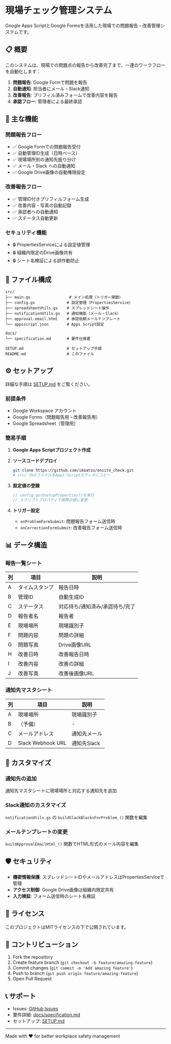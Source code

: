 # 現場チェック管理システム

Google Apps ScriptとGoogle Formsを活用した現場での問題報告・改善管理システムです。

## 📋 概要

このシステムは、現場での問題点の報告から改善完了まで、一連のワークフローを自動化します：

1. **問題報告**: Google Formで問題を報告
2. **自動通知**: 担当者にメール・Slack通知
3. **改善報告**: プリフィル済みフォームで改善内容を報告
4. **承認フロー**: 管理者による最終承認

## 🚀 主な機能

### 問題報告フロー
- ✅ Google Formでの問題報告受付
- ✅ 自動管理ID生成（日時ベース）
- ✅ 現場場所別の通知先振り分け
- ✅ メール・Slack への自動通知
- ✅ Google Drive画像の自動権限設定

### 改善報告フロー
- ✅ 管理ID付きプリフィルフォーム生成
- ✅ 改善内容・写真の自動記録
- ✅ 承認者への自動通知
- ✅ ステータス自動更新

### セキュリティ機能
- 🔒 PropertiesServiceによる設定値管理
- 🔒 組織内限定のDrive画像共有
- 🔒 シート名検証による誤作動防止

## 📁 ファイル構成

```
src/
├── main.gs                 # メイン処理（トリガー関数）
├── config.gs              # 設定管理（PropertiesService）
├── spreadsheetUtils.gs    # スプレッドシート操作
├── notificationUtils.gs   # 通知機能（メール・Slack）
├── approval-email.html    # 承認依頼メールテンプレート
└── appsscript.json        # Apps Script設定

docs/
└── specification.md       # 要件仕様書

SETUP.md                   # セットアップ手順
README.md                  # このファイル
```

## ⚙️ セットアップ

詳細な手順は [SETUP.md](SETUP.md) をご覧ください。

### 前提条件
- Google Workspace アカウント
- Google Forms（問題報告用・改善報告用）
- Google Spreadsheet（管理用）

### 簡易手順

1. **Google Apps Scriptプロジェクト作成**
2. **ソースコードデプロイ**
   ```bash
   git clone https://github.com/imaatsu/onsite_check.git
   # src/ 内のファイルをApps Scriptエディタにコピー
   ```

3. **設定値の登録**
   ```javascript
   // config.gsのsetupProperties()を実行
   // スクリプトプロパティで実際の値に変更
   ```

4. **トリガー設定**
   - `onProblemFormSubmit`: 問題報告フォーム送信時
   - `onCorrectionFormSubmit`: 改善報告フォーム送信時

## 📊 データ構造

### 報告一覧シート
| 列 | 項目 | 説明 |
|---|------|------|
| A | タイムスタンプ | 報告日時 |
| B | 管理ID | 自動生成ID |
| C | ステータス | 対応待ち/通知済み/承認待ち/完了 |
| D | 報告者名 | 報告者 |
| E | 現場場所 | 現場識別子 |
| F | 問題内容 | 問題の詳細 |
| G | 問題写真 | Drive画像URL |
| H | 改善日時 | 改善報告日時 |
| I | 改善内容 | 改善の詳細 |
| J | 改善写真 | 改善後画像URL |

### 通知先マスタシート
| 列 | 項目 | 説明 |
|---|------|------|
| A | 現場場所 | 現場識別子 |
| B | （予備） | - |
| C | メールアドレス | 通知先メール |
| D | Slack Webhook URL | 通知先Slack |

## 🔧 カスタマイズ

### 通知先の追加
通知先マスタシートに現場場所と対応する通知先を追加

### Slack通知のカスタマイズ
`notificationUtils.gs` の `buildSlackBlocksForProblem_()` 関数を編集

### メールテンプレートの変更
`buildApprovalEmailHtml_()` 関数でHTML形式のメール内容を編集

## 🛡️ セキュリティ

- **機密情報保護**: スプレッドシートIDやメールアドレスはPropertiesServiceで管理
- **アクセス制御**: Google Drive画像は組織内限定共有
- **入力検証**: フォーム送信時のシート名検証

## 📝 ライセンス

このプロジェクトはMITライセンスの下で公開されています。

## 🤝 コントリビューション

1. Fork the repository
2. Create feature branch (`git checkout -b feature/amazing-feature`)
3. Commit changes (`git commit -m 'Add amazing feature'`)
4. Push to branch (`git push origin feature/amazing-feature`)
5. Open Pull Request

## 📞 サポート

- Issues: [GitHub Issues](https://github.com/imaatsu/onsite_check/issues)
- 要件詳細: [docs/specification.md](docs/specification.md)
- セットアップ: [SETUP.md](SETUP.md)

---

Made with ❤️ for better workplace safety management